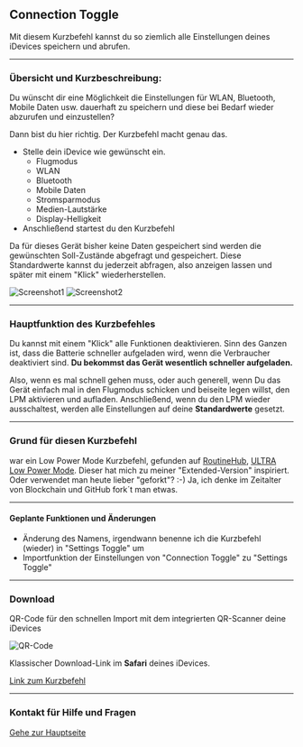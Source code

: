 ## Connection Toggle

Mit diesem Kurzbefehl kannst du so ziemlich alle Einstellungen deines iDevices speichern und abrufen.

---
###  Übersicht und Kurzbeschreibung:

Du wünscht dir eine Möglichkeit die Einstellungen für WLAN, Bluetooth, Mobile Daten usw. dauerhaft zu speichern und diese bei Bedarf wieder abzurufen und einzustellen?

Dann bist du hier richtig. Der Kurzbefehl macht genau das.

+ Stelle dein iDevice wie gewünscht ein.
  - Flugmodus
  - WLAN
  - Bluetooth
  - Mobile Daten
  - Stromsparmodus
  - Medien-Lautstärke
  - Display-Helligkeit
+ Anschließend startest du den Kurzbefehl

Da für dieses Gerät bisher keine Daten gespeichert sind werden die gewünschten Soll-Zustände abgefragt und gespeichert.
Diese Standardwerte kannst du jederzeit abfragen, also anzeigen lassen und später mit einem "Klick" wiederherstellen.

![Screenshot1](images/Screenshot_Connection_Toggle1.png?resize=200)  ![Screenshot2](images/Screenshot_Connection_Toggle2.png?resize=200)

---
### Hauptfunktion des Kurzbefehles

 Du kannst mit einem "Klick" alle Funktionen deaktivieren. Sinn des Ganzen ist, dass die Batterie schneller aufgeladen wird, wenn die Verbraucher deaktiviert sind. **Du bekommst das Gerät wesentlich schneller aufgeladen.**

Also, wenn es mal schnell gehen muss, oder auch generell, wenn Du das Gerät einfach mal in den Flugmodus schicken und beiseite legen willst, den LPM aktivieren und aufladen. Anschließend, wenn du den LPM wieder ausschaltest, werden alle Einstellungen auf deine **Standardwerte** gesetzt.

---
### Grund für diesen Kurzbefehl

war ein Low Power Mode Kurzbefehl, gefunden auf [RoutineHub](https://routinehub.co/), [ULTRA Low Power Mode](https://routinehub.co/shortcut/1887). Dieser hat mich zu meiner "Extended-Version" inspiriert. Oder verwendet man heute lieber "geforkt"? :-) Ja, ich denke im Zeitalter von Blockchain und GitHub fork´t man etwas.

---
#### Geplante Funktionen und Änderungen

+ Änderung des Namens, irgendwann benenne ich die Kurzbefehl (wieder) in "Settings Toggle" um
+ Importfunktion der Einstellungen von "Connection Toggle" zu "Settings Toggle"

---
### Download

QR-Code für den schnellen Import mit dem integrierten QR-Scanner deine iDevices

![QR-Code](images//Bild.png?resize=300&classes=caption "Link zum Download / Import in der Kurzbefehle-App")

Klassischer Download-Link im **Safari** deines iDevices.

[Link zum Kurzbefehl](https://www.icloud.com/shortcuts/39e75da1f63d4d39ab1afb986a912aeb)

---
### Kontakt für Hilfe und Fragen

[Gehe zur Hauptseite](https://github.com/P8DFxKfyJB/MeinUpdatKit/blob/master/README.md#kontakt-und-support)
